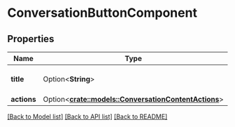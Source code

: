 # ConversationButtonComponent

## Properties

Name | Type | Description | Notes
------------ | ------------- | ------------- | -------------
**title** | Option<**String**> | Text to show inside the button. | [optional]
**actions** | Option<[**crate::models::ConversationContentActions**](ConversationContentActions.md)> |  | [optional]

[[Back to Model list]](../README.md#documentation-for-models) [[Back to API list]](../README.md#documentation-for-api-endpoints) [[Back to README]](../README.md)



